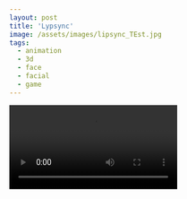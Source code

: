 ```yaml
---
layout: post
title: 'Lypsync'
image: /assets/images/lipsync_TEst.jpg
tags:
  - animation
  - 3d
  - face
  - facial
  - game
---
```


<video src="/assets/videos/lipsync_Test.mp4" controls></video>
